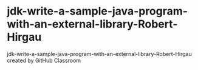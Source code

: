 # jdk-write-a-sample-java-program-with-an-external-library-Robert-Hirgau
jdk-write-a-sample-java-program-with-an-external-library-Robert-Hirgau created by GitHub Classroom
